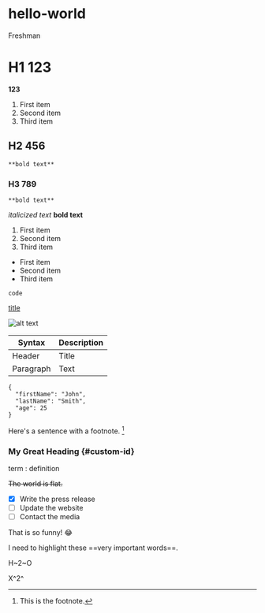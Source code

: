 # hello-world
Freshman
# H1 123
**123**
1. First item
2. Second item
3. Third item
## H2 456
	**bold text**
### H3 789
	**bold text**
*italicized text*
**bold text**
1. First item
2. Second item
3. Third item

- First item
- Second item
- Third item

`code`

[title](https://www.example.com)

![alt text](image.jpg)

| Syntax | Description |
| ----------- | ----------- |
| Header | Title |
| Paragraph | Text |

```
{
  "firstName": "John",
  "lastName": "Smith",
  "age": 25
}
```


Here's a sentence with a footnote. [^1]

[^1]: This is the footnote.

### My Great Heading {#custom-id}

term
: definition

~~The world is flat.~~

- [x] Write the press release
- [ ] Update the website
- [ ] Contact the media

That is so funny! :joy:

I need to highlight these ==very important words==.

H~2~O

X^2^
